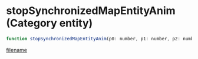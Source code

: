 # stopSynchronizedMapEntityAnim (Category entity)

```js
function stopSynchronizedMapEntityAnim(p0: number, p1: number, p2: number, p3: number, p4: number, p5: number): boolean
```

[filename](stopSynchronizedMapEntityAnim_m.md ':include')